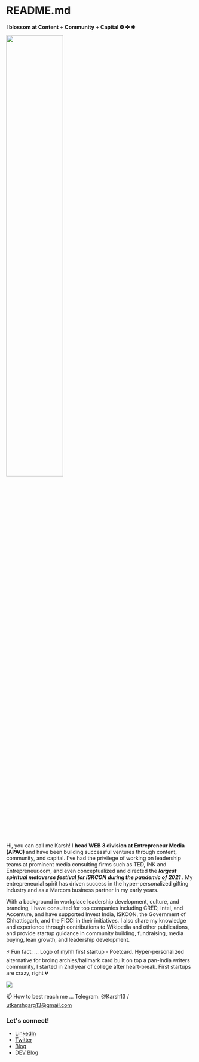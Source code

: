 # README.md
<b> I blossom at Content + Community + Capital ❁ ✣ ✽  </b>

<p align="auto"> 
<img src="https://metamorphosis.octaloop.com/speakers/Utkarsh%20Garg.png"width=55%>
</p>

Hi, you can call me Karsh! I <b> head WEB 3 division at Entrepreneur Media (APAC) </b> and have been building successful ventures through content, community, and capital. I've had the privilege of working on leadership teams at prominent media consulting firms such as TED, INK and Entrepreneur.com, and even conceptualized and directed the <b> <i>largest spiritual metaverse festival for ISKCON during the pandemic of 2021 </b> </i>. My entrepreneurial spirit has driven success in the hyper-personalized gifting industry and as a Marcom business partner in my early years.

With a background in workplace leadership development, culture, and branding, I have consulted for top companies including CRED, Intel, and Accenture, and have supported Invest India, ISKCON, the Government of Chhattisgarh, and the FICCI in their initiatives. I also share my knowledge and experience through contributions to Wikipedia and other publications, and provide startup guidance in community building, fundraising, media buying, lean growth, and leadership development.



⚡ Fun fact: ...
Logo of myhh first startup - Poetcard. Hyper-personalized alternative for broing archies/hallmark card built on top a pan-India writers community, I started in 2nd year of college after heart-break. First startups are crazy, right 💔

<p align="auto"> 
<img src="https://encrypted-tbn0.gstatic.com/images?q=tbn:ANd9GcTJOgKKl5-HCUZOow2ozdDjcUM6kd4MF2t23A&usqp=CAU">
</p>



📫 How to best reach me ... Telegram: @Karsh13 / utkarshgarg13@gmail.com

### Let's connect!

- [LinkedIn](https://www.linkedin.com/in/utkarshgargofficial/) <br>
- [Twitter](https://twitter.com/theutkarshgarg) <br>
- [Blog](https://utkarshgargofficial.medium.com/) <br>
- [DEV Blog](https://dev.to/utkarshgarg) <br>

